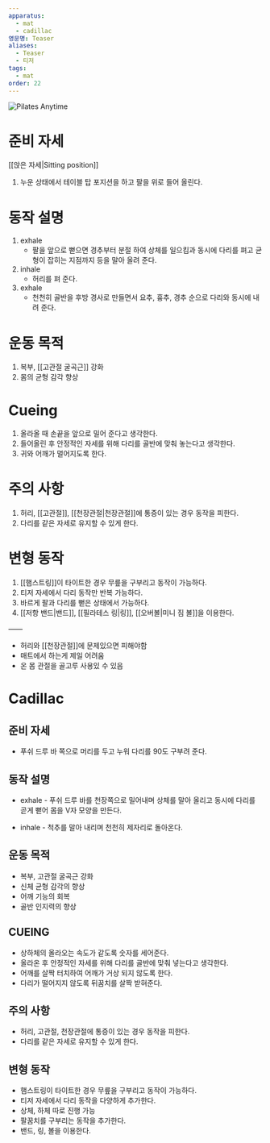 ```yaml
---
apparatus:
  - mat
  - cadillac
영문명: Teaser
aliases:
  - Teaser
  - 티저
tags:
  - mat
order: 22
---
```



![Pilates Anytime](https://youtu.be/9WFOlfrqWo8?si=xjx70THG15gTMSTK)

# 준비 자세

[[앉은 자세|Sitting position]]

1. 누운 상태에서 테이블 탑 포지션을 하고 팔을 위로 들어 올린다.

# 동작 설명

1. exhale
    - 팔을 앞으로 뻗으면 경추부터 분절 하여 상체를 일으킴과 동시에 다리를 펴고 균형이 잡히는 지점까지 등을 말아 올려 준다.
2. inhale
    - 허리를 펴 준다.
3. exhale
    - 천천히 골반을 후방 경사로 만들면서 요추, 흉추, 경추 순으로 다리와 동시에 내려 준다.

# 운동 목적

1. 복부, [[고관절 굴곡근]] 강화
2. 몸의 균형 감각 향상

# Cueing

1. 올라올 때 손끝을 앞으로 밀어 준다고 생각한다.
2. 들어올린 후 안정적인 자세를 위해 다리를 골반에 맞춰 놓는다고 생각한다.
3. 귀와 어깨가 멀어지도록 한다.

# 주의 사항

1. 허리, [[고관절]], [[천장관절|천장관절]]에 통증이 있는 경우 동작을 피한다.
2. 다리를 같은 자세로 유지할 수 있게 한다.

# 변형 동작

1. [[햄스트링]]이 타이트한 경우 무릎을 구부리고 동작이 가능하다.
2. 티저 자세에서 다리 동작만 반복 가능하다.
3. 바르게 팔과 다리를 뻗은 상태에서 가능하다.
4. [[저항 밴드|밴드]], [[필라테스 링|링]], [[오버볼|미니 짐 볼]]을 이용한다.

——

- 허리와 [[천장관절]]에 문제있으면 피해야함
- 매트에서 하는게 제일 어려움
- 온 몸 관절을 골고루 사용있 수 있음

# Cadillac

## 준비 자세

- 푸쉬 드루 바 쪽으로 머리를 두고 누워 다리를 90도 구부려 준다.

## 동작 설명

- exhale - 푸쉬 드루 바를 천장쪽으로 밀어내며 상체를 말아 올리고 동시에 다리를 곧게 뻗어 몸을 V자 모양을 만든다.

- inhale - 척추를 말아 내리며 천천히 제자리로 돌아온다.

## 운동 목적

- 복부, 고관절 굴곡근 강화
- 신체 균형 감각의 향상
- 어깨 기능의 회복
- 골반 인지력의 향상

## CUEING

- 상하체의 올라오는 속도가 같도록 숫자를 세어준다.
- 올라온 후 안정적인 자세를 위해 다리를 골반에 맞춰 넣는다고 생각한다.
- 어깨를 살짝 터치하여 어깨가 거상 되지 않도록 한다.
- 다리가 떨어지지 않도록 뒤꿈치를 살짝 받혀준다.

## 주의 사항

- 허리, 고관절, 천장관절에 통증이 있는 경우 동작을 피한다.
- 다리를 같은 자세로 유지할 수 있게 한다.

## 변형 동작

- 햄스트링이 타이트한 경우 무릎을 구부리고 동작이 가능하다.
- 티저 자세에서 다리 동작을 다양하게 추가한다.
- 상체, 하체 따로 진행 가능
- 팔꿈치를 구부리는 동작을 추가한다.
- 밴드, 링, 볼을 이용한다.